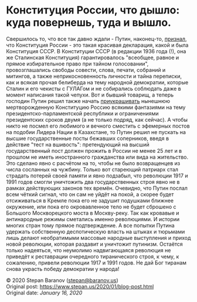 # Конституция России, что дышло: куда повернешь, туда и вышло.

Свершилось то, что все так давно ждали - Путин, наконец-то, [признал](https://www.vedomosti.ru/politics/articles/2020/01/15/820678-perevorot), что Конституция России - это такая красивая декларация, какой и была Конституция СССР. В Конституции СССР (в редакции 1936 года (!), она же Сталинская Конституция) гарантировалось "всеобщее, равное и прямое избирательное право при тайном голосовании", провозглашались свободы совести, слова, печати, собраний и митингов, а также неприкосновенность личности и тайна переписки, как и всякая прочая белиберда на тему народной демократии, которые Сталин и его чекисты с ГУЛАГом и не собирались соблюдать даже в момент написания такой чепухи. Вот и бывший товарищ, а теперь господин Путин решил также начать [приукрашивать](https://www.vedomosti.ru/politics/news/2020/01/15/820638-putin) нынешнюю мертворожденную Конституцию Россию всякими фантазиями на тему президентско-парламентской республики и ограничениями президентских сроков двумя (а не только подряд, как сейчас). А чтобы никто не посмел его любимого и вечного сместить с эфемерных постов на подобии Лидера Нации в Казахстане, то Путин решил не пускать на высшие государственные посты бежавших соперников, введя в действие "тест на вшивость": претендующий на высший государственный пост должен прожить в России не менее 25 лет и в прошлом не иметь иностранного гражданства или вида на жительство. Это сделано явно с расчётом на то, чтобы не было возвращенцев из числа сосланных на чужбину. Только вот стареющий патриарх стал страдать потерей своей памяти и явно подзабыл, что революции 1917 и 1991 годов смогли уничтожить два государственных строя явно не в рамках действующих законов тех времён. Очевидно, что Путин послал всем чёткий сигнал, что он сам не уйдёт на покой, а скорее будет отсиживаться в Кремле пока его не задушит подушками ближнее окружение, или пока его окровавленное тело не будет сброшено с Большого Москворецкого моста в Москву-реку. Так как кровавые и антинародные режимы сметались именно революциями. И истории многих стран тому прямое подтверждение. А все попытки Путина удержать собственную деспотическую власть на штыках и тюрьмами лишь делают необратимыми массовые народные выступления и приход новой революции, которая раздавит и уничтожит путинизм. Остаётся только надеяться, что неумолимо надвигающаяся революция не приведёт к реставрации очередного тиранического строя, к чему, к сожалению, привели революции 1917 и 1991 годов. Не дай Бог тиранам снова украсть победу демократии у народа!

&copy; 2020 Stepan Baranov (stepan@baranov.us) <br />
Original post: https://www.stepan.us/2020/01/blog-post.html <br />
Original date: *January 16, 2020*